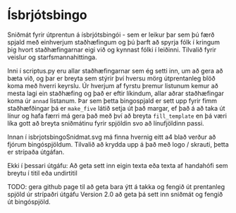 # Ísbrjótsbingo
Sniðmát fyrir útprentun á ísbrjótsbingói - sem er leikur þar sem þú færð spjald með einhverjum staðhæfingum og þú þarft að spyrja fólk í kringum þig hvort staðhæfingarnar eigi við og kynnast fólki í leiðinni. Tilvalið fyrir veislur og starfsmannahittinga. 

Inni í scriptus.py eru allar staðhæfingarnar sem ég setti inn, um að gera að bæta við, og þar er breyta sem stýrir því hversu mörg útprentanleg blöð koma með hverri keyrslu. Úr hverjum af fyrstu þremur listunum kemur að mesta lagi ein staðhæfing og það er eftir líkindum, allar aðrar staðhæfingar koma úr <code>annad</code> listanum. Þar sem þetta bingospjald er sett upp fyrir fimm staðhæfðingar þá er <code>make_five</code> látið setja út það margar, ef það á að taka út línur og hafa færri má gera það með því að breyta <code>fill_template</code> en þá væri líka gott að breyta sniðmátinu fyrir spjöldin svo að línufjöldinn passi.

Innan í isbrjotsbingoSnidmat.svg má finna hvernig eitt a4 blað verður að fjórum bingóspjöldum. Tilvalið að krydda upp á það með logo / skrauti, þetta er strípaða útgáfan. 

Ekki í þessari útgáfu: Að geta sett inn eigin texta eða texta af handahófi sem breytu í titil eða undirtitil 

TODO: gera github page til að geta bara ýtt á takka og fengið út prentanleg spjöld úr strípaðri útgáfu
Version 2.0 að geta þá sett inn sniðmát og fengið út bingóspjöld.
